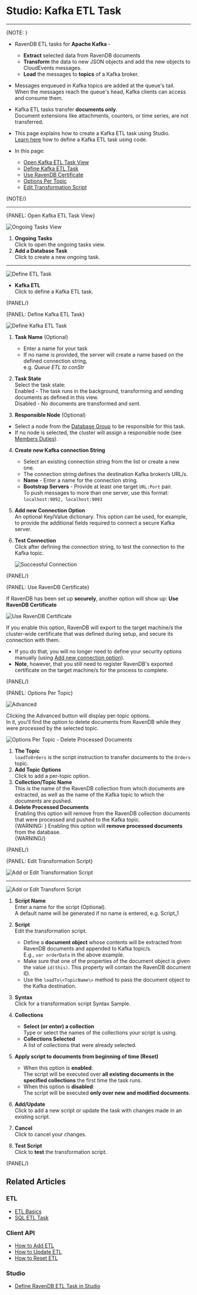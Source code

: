 ﻿# Studio: Kafka ETL Task
---

{NOTE: }

* RavenDB ETL tasks for **Apache Kafka** -  
   * **Extract** selected data from RavenDB documents  
   * **Transform** the data to new JSON objects and add the new objects to CloudEvents messages.  
   * **Load** the messages to **topics** of a Kafka broker.  
* Messages enqueued in Kafka topics are added at the queue's tail.  
  When the messages reach the queue's head, Kafka clients can access and consume them.  
* Kafka ETL tasks transfer **documents only**.  
  Document extensions like attachments, counters, or time series, are not transferred.  
* This page explains how to create a Kafka ETL task using Studio.  
  [Learn here](../../../../server/ongoing-tasks/etl/queue-etl/kafka) how to define a Kafka ETL task using code.  

* In this page:  
  * [Open Kafka ETL Task View](../../../../studio/database/tasks/ongoing-tasks/kafka-etl-task#open-kafka-etl-task-view)  
  * [Define Kafka ETL Task](../../../../studio/database/tasks/ongoing-tasks/kafka-etl-task#define-kafka-etl-task)  
  * [Use RavenDB Certificate](../../../../studio/database/tasks/ongoing-tasks/kafka-etl-task#use-ravendb-certificate)  
  * [Options Per Topic](../../../../studio/database/tasks/ongoing-tasks/kafka-etl-task#options-per-topic)  
  * [Edit Transformation Script](../../../../studio/database/tasks/ongoing-tasks/kafka-etl-task#edit-transformation-script)  

{NOTE/}

---

{PANEL: Open Kafka ETL Task View}

![Ongoing Tasks View](images/queue/ongoing-tasks.png "Ongoing Tasks View")

1. **Ongoing Tasks**  
   Click to open the ongoing tasks view.  
2. **Add a Database Task**  
   Click to create a new ongoing task.  

---

![Define ETL Task](images/queue/kafka_task-selection.png "Define ETL Task")

* **Kafka ETL**  
  Click to define a Kafka ETL task.  
   
{PANEL/}

{PANEL: Define Kafka ETL Task}

![Define Kafka ETL Task](images/queue/kafka_etl-define-task.png "Define Kafka ETL Task")

1. **Task Name** (Optional)  
   * Enter a name for your task  
   * If no name is provided, the server will create a name based on the defined connection string,  
     e.g. *Queue ETL to conStr*  

2. **Task State**  
   Select the task state:  
   Enabled - The task runs in the background, transforming and sending documents as defined in this view.  
   Disabled - No documents are transformed and sent.  

3. **Responsible Node** (Optional)  
  * Select a node from the [Database Group](../../../../studio/database/settings/manage-database-group) to be responsible for this task.  
  * If no node is selected, the cluster will assign a responsible node (see [Members Duties](../../../../studio/database/settings/manage-database-group#database-group-topology---members-duties)).  

4. **Create new Kafka connection String**  
    * Select an existing connection string from the list or create a new one.  
    * The connection string defines the destination Kafka broker/s URL/s.  
    * **Name** - Enter a name for the connection string.  
    * **Bootstrap Servers** - Provide at least one target `URL:Port` pair.  
      To push messages to more than one server, use this format: `localhost:9092, localhost:9093`

5. **Add new Connection Option**  
   An optional Key/Value dictionary.
   This option can be used, for example, to provide the additional fields required 
   to connect a secure Kafka server.  

6. **Test Connection**  
   Click after defining the connection string, to test the connection to 
   the Kafka topic.  

     ![Successful Connection](images/queue/kafka_successful-connection.png "Successful Connection")

{PANEL/}  

{PANEL: Use RavenDB Certificate}

If RavenDB has been set up **securely**, another option will show up: **Use RavenDB Certificate**

![Use RavenDB Certificate](images/queue/kafka_use-ravenDB-certificate.png "Use RavenDB Certificate")

If you enable this option, RavenDB will export to the target machine/s the 
cluster-wide certificate that was defined during setup, and secure its connection 
with them.  

* If you do that, you will no longer need to define your security options manually 
  (using [Add new connection option](../../../../studio/database/tasks/ongoing-tasks/kafka-etl-task#define-kafka-etl-task)).  
* **Note**, however, that  you still need to register RavenDB's exported certificate 
  on the target machine/s for the process to complete.  

{PANEL/}

{PANEL: Options Per Topic}

![Advanced](images/queue/kafka_click-for-advanced-options.png "Advanced")

Clicking the Advanced button will display per-topic options.  
In it, you'll find the option to delete documents from RavenDB 
while they were processed by the selected topic.  

![Options Per Topic - Delete Processed Documents](images/queue/kafka_options-per-topic.png "Options Per Topic - Delete Processed Documents")

1. **The Topic**  
   `loadToOrders` is the script instruction to transfer documents to the `Orders` topic.  
2. **Add Topic Options**  
   Click to add a per-topic option.  
3. **Collection/Topic Name**  
   This is the name of the RavenDB collection from which documents are extracted, 
   as well as the name of the Kafka topic to which the documents are pushed.  
4. **Delete Processed Documents**  
   Enabling this option will remove from the RavenDB collection documents that 
   were processed and pushed to the Kafka topic.  
   {WARNING: }
    Enabling this option will **remove processed documents** from the database.  
   {WARNING/}


{PANEL/}

{PANEL: Edit Transformation Script}

![Add or Edit Transformation Script](images/queue/add-or-edit-script.png "Add or Edit Transformation Script")

---

![Add or Edit Transform Script](images/queue/kafka_transformation-script.png "Add or Edit Transform Script")

1. **Script Name**  
   Enter a name for the script (Optional).  
   A default name will be generated if no name is entered, e.g. Script_1  

2. **Script**  
   Edit the transformation script.  
   * Define a **document object** whose contents will be extracted from 
     RavenDB documents and appended to Kafka topic/s.  
     E.g., `var orderData` in the above example.  
   * Make sure that one of the properties of the document object 
     is given the value `id(this)`. This property will contain the 
     RavenDB document ID.  
   * Use the `loadTo\<TopicName\>` method to pass the document object 
     to the Kafka destination.  

3. **Syntax**  
   Click for a transformation script Syntax Sample.  

4. **Collections**  
    * **Select (or enter) a collection**  
      Type or select the names of the collections your script is using.  
    * **Collections Selected**  
      A list of collections that were already selected.  

5. **Apply script to documents from beginning of time (Reset)**  
    * When this option is **enabled**:  
      The script will be executed over **all existing documents in the 
      specified collections** the first time the task runs.  
    * When this option is **disabled**:  
      The script will be executed **only over new and modified documents**.  

6. **Add/Update**  
   Click to add a new script or update the task with changes made in an existing script.  

7. **Cancel**  
   Click to cancel your changes.  

8. **Test Script**  
   Click to **test** the transformation script.  

{PANEL/}

## Related Articles

### ETL

- [ETL Basics](../../../../server/ongoing-tasks/etl/basics)
- [SQL ETL Task](../../../../server/ongoing-tasks/etl/sql)

### Client API

- [How to Add ETL](../../../../client-api/operations/maintenance/etl/add-etl)
- [How to Update ETL](../../../../client-api/operations/maintenance/etl/update-etl)
- [How to Reset ETL](../../../../client-api/operations/maintenance/etl/reset-etl)

### Studio

- [Define RavenDB ETL Task in Studio](../../../../studio/database/tasks/ongoing-tasks/ravendb-etl-task)
